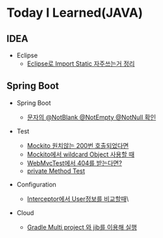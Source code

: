# Today I Learned(JAVA)

## IDEA
* Eclipse
    * [Eclipse로 Import Static 자주쓰는거 정리](https://github.com/chaibin0/TIL/blob/master/Java/IDEA/Eclipse_import_static.md)

## Spring Boot

* Spring Boot
    * [문자의 @NotBlank @NotEmpty @NotNull 확인](https://github.com/chaibin0/TIL/blob/master/Java/spring%20boot/eclipse/String_NotBlank_NotEmpty_NotNull.md)

* Test
    * [Mockito 원치않는 200번 호출되었다면](https://github.com/chaibin0/TIL/blob/master/Java/spring%20boot/test/Mockito%20200%EB%B2%88%20%ED%98%B8%EC%B6%9C.md)
    * [Mockito에서 wildcard Object 사용할 때](https://github.com/chaibin0/TIL/blob/master/Java/spring%20boot/test/Mockito%EC%99%80%20wildcard%20Object.md)
    * [WebMvcTest에서 404를 받는다면?](https://github.com/chaibin0/TIL/blob/master/Java/spring%20boot/test/WebMvcTest%EC%97%90%EC%84%9C%20404%ED%98%B8%EC%B6%9C.md)
    * [private Method Test](https://github.com/chaibin0/TIL/blob/master/Java/spring%20boot/test/private_Method_Test.md)
* Configuration
    * [Interceptor에서 User정보를 비교할때](https://github.com/chaibin0/TIL/blob/master/Java/spring%20boot/configuration/Interceptor.md)\
* Cloud
    * [Gradle Multi project 와 jib를 이용해 실행](spring%20boot/cloud/jib.md)